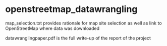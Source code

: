 # openstreetmap_datawrangling

map_selection.txt provides rationale for map site selection as well as link to OpenStreetMap where data was downloaded

datawranglingpaper.pdf is the full write-up of the report of the project

